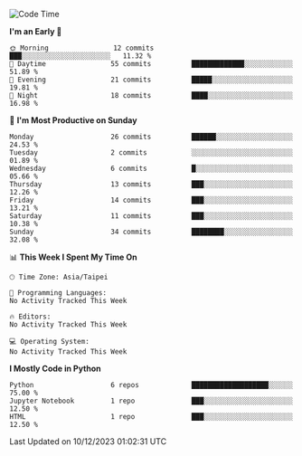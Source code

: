 <!--START_SECTION:waka-->
![Code Time](http://img.shields.io/badge/Code%20Time-6%20hrs%2037%20mins-blue)

**I'm an Early 🐤** 

```text
🌞 Morning                12 commits          ███░░░░░░░░░░░░░░░░░░░░░░   11.32 % 
🌆 Daytime                55 commits          █████████████░░░░░░░░░░░░   51.89 % 
🌃 Evening                21 commits          █████░░░░░░░░░░░░░░░░░░░░   19.81 % 
🌙 Night                  18 commits          ████░░░░░░░░░░░░░░░░░░░░░   16.98 % 
```
📅 **I'm Most Productive on Sunday** 

```text
Monday                   26 commits          ██████░░░░░░░░░░░░░░░░░░░   24.53 % 
Tuesday                  2 commits           ░░░░░░░░░░░░░░░░░░░░░░░░░   01.89 % 
Wednesday                6 commits           █░░░░░░░░░░░░░░░░░░░░░░░░   05.66 % 
Thursday                 13 commits          ███░░░░░░░░░░░░░░░░░░░░░░   12.26 % 
Friday                   14 commits          ███░░░░░░░░░░░░░░░░░░░░░░   13.21 % 
Saturday                 11 commits          ███░░░░░░░░░░░░░░░░░░░░░░   10.38 % 
Sunday                   34 commits          ████████░░░░░░░░░░░░░░░░░   32.08 % 
```


📊 **This Week I Spent My Time On** 

```text
🕑︎ Time Zone: Asia/Taipei

💬 Programming Languages: 
No Activity Tracked This Week

🔥 Editors: 
No Activity Tracked This Week

💻 Operating System: 
No Activity Tracked This Week
```

**I Mostly Code in Python** 

```text
Python                   6 repos             ███████████████████░░░░░░   75.00 % 
Jupyter Notebook         1 repo              ███░░░░░░░░░░░░░░░░░░░░░░   12.50 % 
HTML                     1 repo              ███░░░░░░░░░░░░░░░░░░░░░░   12.50 % 
```




 Last Updated on 10/12/2023 01:02:31 UTC
<!--END_SECTION:waka-->
